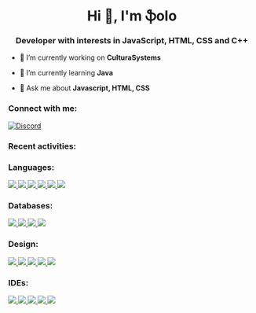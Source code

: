<h1 align="center">Hi 👋, I'm ֆolo</h1>
<h3 align="center">Developer with interests in JavaScript, HTML, CSS and C++
</h3>

- 🔭 I’m currently working on **CulturaSystems**

- 🌱 I’m currently learning **Java**

- 💬 Ask me about **Javascript, HTML, CSS**

<h3 align="left">Connect with me:</h3>
<p align="left">
  
<a href="https://discord.com/users/714810622528716903" target="blank"><img align="center" src="https://lanyard-profile-readme.vercel.app/api/650214796293046303?theme=dark&bg=0d1117&borderRadius=0" alt="Discord"/></a>
</p>

<h3 align="left">Recent activities:</h3>
<!--RECENT_ACTIVITY:start-->

<!--RECENT_ACTIVITY:last_update-->

<h3 align="left">Languages:</h3>
<a href="https://www.javascript.com/" target="_blank"> <img src="https://img.shields.io/badge/JavaScript-323330?style=for-the-badge&logo=javascript&logoColor=F7DF1E"/> </a>
<a href="https://developer.mozilla.org/de/docs/Learn/Getting_started_with_the_web/HTML_basics" target="_blank"> <img src="https://img.shields.io/badge/HTML5-E34F26?style=for-the-badge&logo=html5&logoColor=white"/> </a>
<a href="https://developer.mozilla.org/de/docs/Web/CSS" target="_blank"> <img src="https://img.shields.io/badge/CSS3-1572B6?style=for-the-badge&logo=css3&logoColor=white"/> </a>
<a href="https://www.python.org/" target="_blank"> <img src="https://img.shields.io/badge/Python-FFD43B?style=for-the-badge&logo=python&logoColor=darkgreen"/> </a>
<a href="https://www.java.com/" target="_blank"> <img src="https://img.shields.io/badge/Java-ED8B00?style=for-the-badge&logo=java&logoColor=white"/> </a>
<a href="https://www.json.org/json-en.html" target="_blank"> <img src="https://img.shields.io/badge/json-5E5C5C?style=for-the-badge&logo=json&logoColor=white"/> </a>

<h3 align="left">Databases:</h3>
<a href="https://www.mysql.com/" target="_blank"> <img src="https://img.shields.io/badge/MySQL-00000F?style=for-the-badge&logo=mysql&logoColor=white"/> </a>
<a href="https://www.mongodb.com/" target="_blank"> <img src="https://img.shields.io/badge/MongoDB-white?style=for-the-badge&logo=mongodb&logoColor=4EA94B"/> </a>
<a href="https://www.sqlite.org/index.html" target="_blank"> <img src="https://img.shields.io/badge/SQLite-07405E?style=for-the-badge&logo=sqlite&logoColor=white"/> </a>
<a href="https://www.postgresql.org/" target="_blank"> <img src="https://img.shields.io/badge/PostgreSQL-316192?style=for-the-badge&logo=postgresql&logoColor=white"/> </a>

<h3 align="left">Design:</h3>
<a href="" target="_blank"> <img src="https://img.shields.io/badge/Adobe-Photoshop-31A8FF?style=for-the-badge&logo=Adobe-Photoshop&labelColor=0a446b&logoWidth=15"/> </a>
<a href="" target="_blank"> <img src="https://img.shields.io/badge/Adobe-After%20Effects-CF96FD?style=for-the-badge&logo=Adobe-After-Effects&labelColor=393665&logoWidth=15"/> </a>
<a href="" target="_blank"> <img src="https://img.shields.io/badge/Adobe%20Illustrator-FF9A00?style=for-the-badge&logo=adobe%20illustrator&logoColor=white"/> </a>
<a href="https://inkscape.org/" target="_blank"> <img src="https://img.shields.io/badge/Inkscape-000000?style=for-the-badge&logo=Inkscape&logoColor=white"/> </a>
<a href="https://www.gimp.org/" target="_blank"> <img src="https://img.shields.io/badge/gimp-5C5543?style=for-the-badge&logo=gimp&logoColor=white"/> </a>

<h3 align="left">IDEs:</h3>
<a href="" target="_blank"> <img src="https://img.shields.io/badge/Visual_Studio-5C2D91?style=for-the-badge&logo=visual%20studio&logoColor=white"/> </a>
<a href="https://atom.io/" target="_blank"> <img src="https://img.shields.io/badge/Atom-66595C?style=for-the-badge&logo=Atom&logoColor=white"/> </a>
<a href="https://www.eclipse.org/" target="_blank"> <img src="https://img.shields.io/badge/Eclipse-2C2255?style=for-the-badge&logo=eclipse&logoColor=white"/> </a>
<a href="https://www.jetbrains.com/idea/" target="_blank"> <img src="https://img.shields.io/badge/IntelliJIDEA-000000.svg?style=for-the-badge&logo=intellij-idea&logoColor=white"/> </a>
<a href="https://www.jetbrains.com/pycharm/" target="_blank"> <img src="https://img.shields.io/badge/pycharm-143?style=for-the-badge&logo=pycharm&logoColor=black&color=black&labelColor=green"/> </a>
